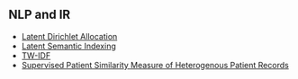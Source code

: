 ## NLP and IR

- [Latent Dirichlet Allocation](http://machinelearning.wustl.edu/mlpapers/paper_files/BleiNJ03.pdf)
- [Latent Semantic Indexing](http://nlp.stanford.edu/IR-book/pdf/18lsi.pdf)
- [TW-IDF](http://frncsrss.github.io/papers/rousseau-cikm2013.pdf)
- [Supervised Patient Similarity Measure of Heterogenous Patient Records](http://kdd.org/exploration_files/V14-01-03-Sun.pdf)

